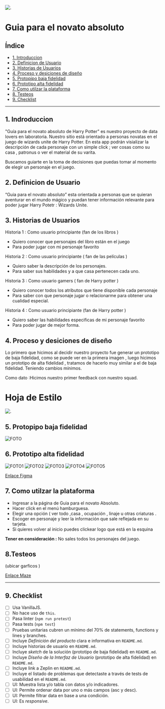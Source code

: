 ![.](https://github.com/NayaFer/SCL013-data-lovers/blob/master/src/img/readme%20portada.png)

# Guia para el novato absoluto

## Índice

* [1. Introduccion](#1-Introduccion)
* [2. Definicion de Usuario](#2-Definicion-de-Usuario)
* [3. Historias de Usuarios](#3-Historias-de-Usuarios)
* [4. Proceso y desiciones de diseño](#4-Proceso-y-desiciones-de-diseño)
* [5. Protopipo baja fidelidad](#5-Prototipo-baja-fidelidad)
* [6. Prototipo alta fidelidad](#6-Prototipo-alta-fidelidad)
* [7. Como utilzar la plataforma](#7-Como-utiluzar-la-plataforma)
* [8. Testeos](#8-Testeos)
* [9. Checklist](#9-checklist)

***

## 1. Indroduccion

"Guía para el novato absoluto de  Harry Potter" es nuestro proyecto de data lovers en laboratoria. Nuestro sitio está orientado a personas novatas en el juego de wizards unite de Harry Potter. En esta app podrán visializar la descripción de cada personaje con un simple click ; ver cosas como su casa , patronus o ver el material de su varita.

Buscamos guiarte en la toma de decisiones que puedas tomar al momento de elegir un personaje en el juego.

## 2. Definicion de Usuario

“Guia para el novato absoluto” esta orientada a personas que se quieran aventurar en el mundo mágico y puedan tener información relevante para poder jugar Harry Potetr : Wizards Unite.


## 3. Historias de Usuarios

Historia 1 : Como usuario principiante (fan de los libros )  
 - Quiero conocer que personajes del libro están en el juego 
 - Para poder jugar con mi personaje favorito


Historia 2 : Como usuario principiante ( fan de las películas ) 

 - Quiero saber la descripción de los personajes.
 - Para saber sus habilidades y a que casa pertenecen cada uno.

Historia 3 : Como usuario gamers ( fan de Harry potter ) 
 - Quiero conocer todos los atributos que tiene disponible cada
   personaje
- Para saber con que personaje jugar o relacionarme para obtener una
   cualidad especial.

Historia 4 : Como usuario principiante (fan de Harry potter )   
 - Quiero saber las habilidades especificas de mi personaje favorito
 - Para poder jugar de mejor forma.




## 4. Proceso y desiciones de diseño

Lo primero que hicimos al decidir nuestro proyecto fue generar un prototipo de baja fidelidad, como se puede ver en la primera imagen , luego hicimos un prototipo de alta fidelidad , tratamos de hacerlo muy similar a el de baja fidelidad. Teniendo cambios mínimos.
 
Como dato :Hicimos nuestro primer feedback con nuestro squad.

# Hoja de Estilo 
![.](https://github.com/NayaFer/SCL013-data-lovers/blob/master/src/img/readme_paleta.png)


## 5. Protopipo baja fidelidad

![FOTO](https://github.com/NayaFer/SCL013-data-lovers/blob/master/src/img/bajafidelidad.jpeg)


## 6. Prototipo alta fidelidad

![FOTO1](https://github.com/NayaFer/SCL013-data-lovers/blob/master/src/img/figma1.png)
![FOTO2](https://github.com/NayaFer/SCL013-data-lovers/blob/master/src/img/figma2.png)
![FOTO3](https://github.com/NayaFer/SCL013-data-lovers/blob/master/src/img/figma3.png)
![FOTO4](https://github.com/NayaFer/SCL013-data-lovers/blob/master/src/img/figma4.png)
![FOTO5](https://github.com/NayaFer/SCL013-data-lovers/blob/master/src/img/figma5.png)


[Enlace Figma](https://www.figma.com/file/8Bg2SLPzDN2GJDezOc5EUx/data-lovers?node-id=0:1)


## 7. Como utilzar la plataforma

 - Ingresar a la página de Guia para el novato Absoluto.
 - Hacer click en el menú hamburguesa.
 - Elegir una opción ( ver todo ,casa , ocupación , linaje u otras
   criaturas .
 - Escoger en personaje y leer la información que sale reflejada en su
   tarjeta.
 - Si quieres volver al inicio puedes clickear logo que está en la
   esquina
 

**Tener en consideración :**
No sales todos los personajes del juego.

## 8.Testeos

(ubicar garficos )

[Enlace Maze](https://t.maze.design/10897011)


***

## 9. Checklist

* [ ] Usa VanillaJS.
* [ ] No hace uso de `this`.
* [ ] Pasa linter (`npm run pretest`)
* [ ] Pasa tests (`npm test`)
* [ ] Pruebas unitarias cubren un mínimo del 70% de statements, functions y
  lines y branches.
* [ ] Incluye _Definición del producto_ clara e informativa en `README.md`.
* [ ] Incluye historias de usuario en `README.md`.
* [ ] Incluye _sketch_ de la solución (prototipo de baja fidelidad) en
  `README.md`.
* [ ] Incluye _Diseño de la Interfaz de Usuario_ (prototipo de alta fidelidad)
  en `README.md`.
* [ ] Incluye link a Zeplin en `README.md`.
* [ ] Incluye el listado de problemas que detectaste a través de tests de
  usabilidad en el `README.md`.
* [ ] UI: Muestra lista y/o tabla con datos y/o indicadores.
* [ ] UI: Permite ordenar data por uno o más campos (asc y desc).
* [ ] UI: Permite filtrar data en base a una condición.
* [ ] UI: Es _responsive_.
